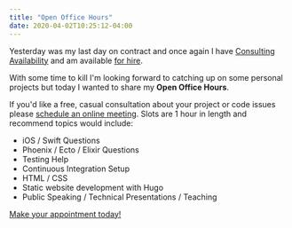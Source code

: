 ```yaml
---
title: "Open Office Hours"
date: 2020-04-02T10:25:12-04:00
---
```


Yesterday was my last day on contract and once again I have [Consulting Availability](http://mikezornek.com/posts/2020/3/consulting-availability/) and am available [for hire](http://mikezornek.com/for-hire/).

With some time to kill I'm looking forward to catching up on some personal projects but today I wanted to share my **Open Office Hours**.

If you'd like a free, casual consultation about your project or code issues please [schedule an online meeting](https://calendly.com/zorn/open-meeting). Slots are 1 hour in length and recommend topics would include:

* iOS / Swift Questions
* Phoenix / Ecto / Elixir Questions
* Testing Help
* Continuous Integration Setup
* HTML / CSS
* Static website development with Hugo
* Public Speaking / Technical Presentations / Teaching

[Make your appointment today!](https://calendly.com/zorn/open-meeting)